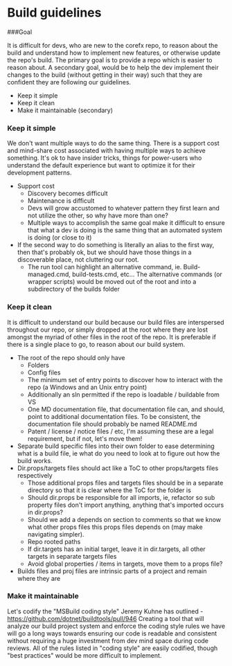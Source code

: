Build guidelines
================
###Goal

It is difficult for devs, who are new to the corefx repo, to reason about the build and understand how to implement new features, or otherwise update the repo's build.  The primary goal is to provide a repo which is easier to reason about.  A secondary goal, would be to help the dev implement their changes to the build (without getting in their way) such that they are confident they are following our guidelines.

- Keep it simple
- Keep it clean
- Make it maintainable (secondary)

### Keep it simple

We don't want multiple ways to do the same thing.  There is a support cost and mind-share cost associated with having multiple ways to achieve something.  It's ok to have insider tricks, things for power-users who understand the default experience but want to optimize it for their development patterns.

- Support cost
  - Discovery becomes difficult
  - Maintenance is difficult
  - Devs will grow accustomed to whatever pattern they first learn and not utilize the other, so why have more than one?
  - Multiple ways to accomplish the same goal make it difficult to ensure that what a dev is doing is the same thing that an automated system is doing (or close to it)
- If the second way to do something is literally an alias to the first way, then that's probably ok, but we should have those things in a discoverable place, not cluttering our root.
  - The run tool can highlight an alternative command, ie. Build-managed.cmd, build-tests.cmd, etc…  The alternative commands (or wrapper scripts) would be moved out of the root and into a subdirectory of the builds folder 

### Keep it clean

It is difficult to understand our build because our build files are interspersed throughout our repo, or simply dropped at the root where they are lost amongst the myriad of other files in the root of the repo.  It is preferable if there is a single place to go, to reason about our build system.  

- The root of the repo should only have 
  - Folders
  - Config files
  - The minimum set of entry points to discover how to interact with the repo (a Windows and an Unix entry point)
   - Additionally an sln permitted if the repo is loadable / buildable from VS
  - One MD documentation file, that documentation file can, and should, point to additional documentation files. To be consistent, the documentation file should probably be named README.md
  - Patent / license / notice files / etc, I'm assuming these are a legal requirement, but if not, let's move them!
- Separate build specific files into their own folder to ease determining what is a build file, ie what do you need to look at to figure out how the build works. 
- Dir.props/targets files should act like a ToC to other props/targets files respectively
  - Those additional props files and targets files should be in a separate directory so that it is clear where the ToC for the folder is
  - Should dir.props be responsible for all imports, ie, refactor so sub property files don't import anything, anything that's imported occurs in dir.props?
   - Should we add a depends on section to comments so that we know what other props files this props files depends on (may make navigating simpler).
    - Repo rooted paths
  - If dir.targets has an initial target, leave it in dir.targets, all other targets in separate targets files
  - Avoid global properties / items in targets, move them to a props file?
- Builds files and proj files are intrinsic parts of a project and remain where they are

### Make it maintainable

Let's codify the "MSBuild coding style" Jeremy Kuhne has outlined - https://github.com/dotnet/buildtools/pull/946
Creating a tool that will analyze our build project system and enforce the coding style rules we have will go a long ways towards ensuring our code is readable and consistent without requiring a huge investment from dev mind space during code reviews.  All of the rules listed in "coding style" are easily codified, though "best practices" would be more difficult to implement. 

